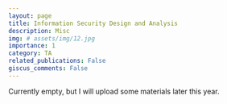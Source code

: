 ```yaml
---
layout: page
title: Information Security Design and Analysis
description: Misc
img: # assets/img/12.jpg
importance: 1
category: TA
related_publications: False
giscus_comments: False
---
```


Currently empty, but I will upload some materials later this year.